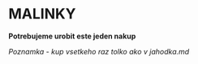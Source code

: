 # MALINKY

**Potrebujeme urobit este jeden nakup** 

*Poznamka - kup vsetkeho raz tolko ako v jahodka.md*
